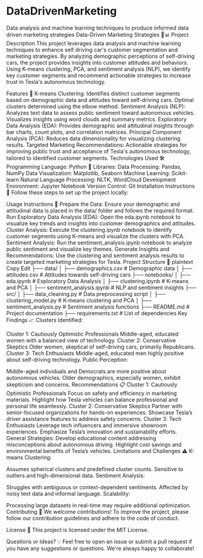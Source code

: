 # DataDrivenMarketing
Data analysis and machine learning techniques to produce informed data driven marketing strategies
Data-Driven Marketing Strategies 🚗📊
Project Description
This project leverages data analysis and machine learning techniques to enhance self driving car's customer segmentation and marketing strategies. By analyzing demographic perceptions of self-driving cars, the project provides insights into customer attitudes and behaviors. Using K-means clustering, PCA, and sentiment analysis (NLP), we identify key customer segments and recommend actionable strategies to increase trust in Tesla's autonomous technology.



Features 🌟
K-means Clustering:
Identifies distinct customer segments based on demographic data and attitudes toward self-driving cars.
Optimal clusters determined using the elbow method.
Sentiment Analysis (NLP):
Analyzes text data to assess public sentiment toward autonomous vehicles.
Visualizes insights using word clouds and summary metrics.
Exploratory Data Analysis (EDA):
Provides demographic and attitudinal insights through bar charts, count plots, and correlation matrices.
Principal Component Analysis (PCA):
Reduces data dimensionality for visualizing clustering results.
Targeted Marketing Recommendations:
Actionable strategies for improving public trust and acceptance of Tesla's autonomous technology, tailored to identified customer segments.
Technologies Used 🛠️
Programming Language: Python 🐍
Libraries:
Data Processing: Pandas, NumPy
Data Visualization: Matplotlib, Seaborn
Machine Learning: Scikit-learn
Natural Language Processing: NLTK, WordCloud
Development Environment: Jupyter Notebook
Version Control: Git
Installation Instructions 🚀
Follow these steps to set up the project locally:


Usage Instructions 📝
Prepare the Data:
Ensure your demographic and attitudinal data is placed in the data/ folder and follows the required format.
Run Exploratory Data Analysis (EDA):
Open the eda.ipynb notebook to visualize key trends and insights into customer demographics and attitudes.
Cluster Analysis:
Execute the clustering.ipynb notebook to identify customer segments using K-means and visualize the clusters with PCA.
Sentiment Analysis:
Run the sentiment_analysis.ipynb notebook to analyze public sentiment and visualize key themes.
Generate Insights and Recommendations:
Use the clustering and sentiment analysis results to create targeted marketing strategies for Tesla.
Project Structure 📂
plaintext
Copy
Edit
├── data/
│   ├── demographics.csv      # Demographic data
│   ├── attitudes.csv         # Attitudes towards self-driving cars
├── notebooks/
│   ├── eda.ipynb             # Exploratory Data Analysis
│   ├── clustering.ipynb      # K-means and PCA
│   ├── sentiment_analysis.ipynb # NLP and sentiment insights
├── src/
│   ├── data_cleaning.py      # Data preprocessing script
│   ├── clustering_model.py   # K-means clustering and PCA
│   ├── sentiment_analysis.py # Sentiment analysis functions
├── README.md                 # Project documentation
├── requirements.txt          # List of dependencies
Key Findings 📈
Clusters Identified:

Cluster 1: Cautiously Optimistic Professionals
Middle-aged, educated women with a balanced view of technology.
Cluster 2: Conservative Skeptics
Older women, skeptical of self-driving cars, primarily Republicans.
Cluster 3: Tech Enthusiasts
Middle-aged, educated men highly positive about self-driving technology.
Public Perception:

Middle-aged individuals and Democrats are more positive about autonomous vehicles.
Older demographics, especially women, exhibit skepticism and concerns.
Recommendations 📋
Cluster 1: Cautiously Optimistic Professionals
Focus on safety and efficiency in marketing materials.
Highlight how Tesla vehicles can balance professional and personal life seamlessly.
Cluster 2: Conservative Skeptics
Partner with senior-focused organizations for hands-on experiences.
Showcase Tesla’s driver assistance features to address safety concerns.
Cluster 3: Tech Enthusiasts
Leverage tech influencers and immersive showroom experiences.
Emphasize Tesla’s innovation and sustainability efforts.
General Strategies:
Develop educational content addressing misconceptions about autonomous driving.
Highlight cost savings and environmental benefits of Tesla’s vehicles.
Limitations and Challenges ⚠️
K-means Clustering:

Assumes spherical clusters and predefined cluster counts.
Sensitive to outliers and high-dimensional data.
Sentiment Analysis:

Struggles with ambiguous or context-dependent sentiments.
Affected by noisy text data and informal language.
Scalability:

Processing large datasets in real-time may require additional optimization.
Contributing 🤝
We welcome contributions! To improve the project, please follow our contribution guidelines and adhere to the code of conduct.

License 📜
This project is licensed under the MIT License.

Questions or Ideas? 💡
Feel free to open an issue or submit a pull request if you have any suggestions or questions. We're always happy to collaborate!
